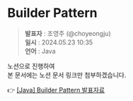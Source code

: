# Builder Pattern
> **발표자** : 조영주 (@choyeongju) <br/>
> **일시** : 2024.05.23 10:35<br/>
> **언어** : Java

노션으로 진행하여<br/>
본 문서에는 노션 문서 링크만 첨부하겠습니다.

👉 [[Java] Builder Pattern 발표자료](https://slash-beech-03f.notion.site/Builder-Pattern-_-9ae37d894e9d4cc693f7baabe84bc8a2?pvs=4)
